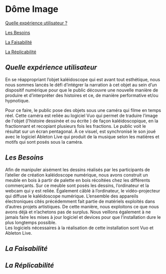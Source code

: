 # **Dôme Image**

[Quelle expérience utilisateur ?](#quelle-expérience-utilisateur)

[Les Besoins](#les-besoins)

[La Faisabilité](#la-faisabilité)

[La Réplicabilité](#la-réplicabilité)

## ***Quelle expérience utilisateur***

En se réappropriant l’objet kaléidoscope qui est avant tout esthétique, nous nous sommes lancés le défi d’intégrer la narration à cet objet  au sein d’un dispositif numérique pour que le public découvre une nouvelle manière de produire et d’interpréter des histoires et ce, de manière performative et/ou hypnotique.

Pour ce faire, le public pose des objets sous une caméra qui filme en temps réel. Cette caméra est reliée au logiciel Vuo qui permet de traduire l’image de l'objet (l’histoire dessinée et ou écrite ) de façon kaléidoscopique, en la fractionnant et recopiant plusieurs fois les fractions. Le public voit le résultat sur un écran pentagonal.  À ce visuel, est synchronisé le son joué avec le logiciel Ableton Live qui produit de la musique selon les matières et motifs qui sont posés sous la caméra.    

## ***Les Besoins***

Afin de manipuler aisément les dessins réalisés par les participants de l’atelier de création kaléidoscope numérique, nous avons construit un meuble en bois à partir de palette en bois récoltées chez les différents commerçants. Sur ce meuble sont posés les dessins,  l’ordinateur et la webcam qui y est reliée. Également câblé à l’ordinateur, le vidéo-projecteur qui diffuse le kaléidoscope numérique. L’ensemble des appareils électroniques cités précédemment fait partie de matériels exploités dans d’autres projets artistiques. De cette manière, nous exploitons ce que nous avons déjà et n’achetons pas de surplus. Nous veillons également à ne jamais faire les mises à jour logiciel et devices pour que l’installation dure le plus longtemps possible.  
Les logiciels nécessaires à la réalisation de cette installation sont Vuo et Ableton Live. 

## ***La Faisabilité***

## ***La Réplicabilité***
